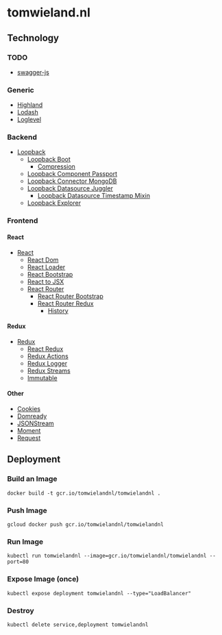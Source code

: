 # tomwieland.nl

## Technology

### TODO
- [swagger-js](https://github.com/swagger-api/swagger-js)

### Generic
- [Highland](https://github.com/caolan/highland)
- [Lodash](https://github.com/lodash/lodash)
- [Loglevel](https://github.com/pimterry/loglevel)

### Backend
- [Loopback](https://github.com/strongloop/loopback)
  - [Loopback Boot](https://github.com/strongloop/loopback-boot)
    - [Compression](https://github.com/expressjs/compression)
  - [Loopback Component Passport](https://github.com/strongloop/loopback-component-passport)
  - [Loopback Connector MongoDB](https://github.com/strongloop/loopback-connector-mongodb)
  - [Loopback Datasource Juggler](https://github.com/strongloop/loopback-datasource-juggler)
      - [Loopback Datasource Timestamp Mixin](https://github.com/strongloop/loopback-ds-timestamp-mixin)
  - [Loopback Explorer](https://github.com/strongloop/loopback-explorer)

### Frontend

#### React
- [React](https://github.com/facebook/react)
  - [React Dom](https://github.com/facebook/react)
  - [React Loader](https://github.com/quickleft/react-loader)
  - [React Bootstrap](https://github.com/react-bootstrap/react-bootstrap)
  - [React to JSX](https://github.com/alexlande/react-to-jsx)
  - [React Router](https://github.com/reactjs/react-router)
      - [React Router Bootstrap](https://github.com/react-bootstrap/react-router-bootstrap)
      - [React Router Redux](https://github.com/reactjs/react-router-redux)
          - [History](https://github.com/reactjs/history)

#### Redux
- [Redux](https://github.com/reactjs/redux)
  - [React Redux](https://github.com/reactjs/react-redux)
  - [Redux Actions](https://github.com/acdlite/redux-actions)
  - [Redux Logger](https://github.com/fcomb/redux-logger)
  - [Redux Streams](https://github.com/Industrial/redux-streams)
  - [Immutable](https://github.com/facebook/immutable-js)

#### Other
- [Cookies](https://github.com/ScottHamper/Cookies)
- [Domready](https://github.com/ded/domready)
- [JSONStream](https://github.com/dominictarr/JSONStream)
- [Moment](https://github.com/moment/moment)
- [Request](https://github.com/request/request)


## Deployment

### Build an Image
```
docker build -t gcr.io/tomwielandnl/tomwielandnl .
```

### Push Image
```
gcloud docker push gcr.io/tomwielandnl/tomwielandnl
````

### Run Image
```
kubectl run tomwielandnl --image=gcr.io/tomwielandnl/tomwielandnl --port=80
```

### Expose Image (once)
```
kubectl expose deployment tomwielandnl --type="LoadBalancer"
```

### Destroy
```
kubectl delete service,deployment tomwielandnl
```

